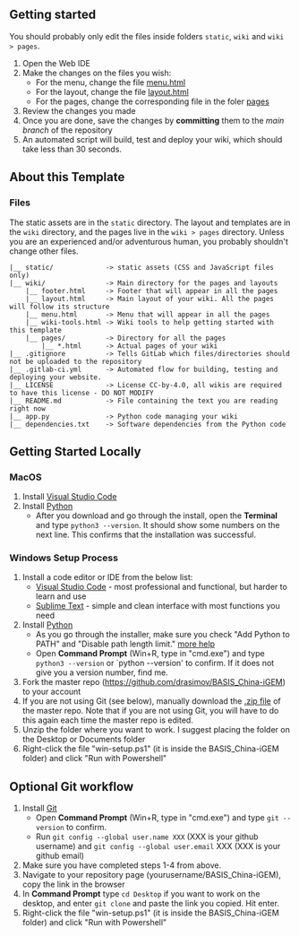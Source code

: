 
  
## Getting started

You should probably only edit the files inside folders `static`, `wiki` and `wiki > pages`.
1. Open the Web IDE
1. Make the changes on the files you wish:
    * For the menu, change the file [menu.html](wiki/menu.html)
    * For the layout, change the file [layout.html](wiki/layout.html)
    * For the pages, change the corresponding file in the foler [pages](wiki/pages)
1. Review the changes you made
1. Once you are done, save the changes by **committing** them to the *main branch* of the repository
1. An automated script will build, test and deploy your wiki, which should take less than 30 seconds.

## About this Template

### Files

The static assets are in the `static` directory. The layout and templates are in the `wiki` directory, and the pages live in the `wiki > pages` directory. Unless you are an experienced and/or adventurous human, you probably shouldn't change other files.

    |__ static/             -> static assets (CSS and JavaScript files only)
    |__ wiki/               -> Main directory for the pages and layouts
        |__ footer.html     -> Footer that will appear in all the pages
        |__ layout.html     -> Main layout of your wiki. All the pages will follow its structure
        |__ menu.html       -> Menu that will appear in all the pages
        |__ wiki-tools.html -> Wiki tools to help getting started with this template
        |__ pages/          -> Directory for all the pages
            |__ *.html      -> Actual pages of your wiki
    |__ .gitignore          -> Tells GitLab which files/directories should not be uploaded to the repository
    |__ .gitlab-ci.yml      -> Automated flow for building, testing and deploying your website.
    |__ LICENSE             -> License CC-by-4.0, all wikis are required to have this license - DO NOT MODIFY
    |__ README.md           -> File containing the text you are reading right now
    |__ app.py              -> Python code managing your wiki
    |__ dependencies.txt    -> Software dependencies from the Python code

## Getting Started Locally

### MacOS

1. Install [Visual Studio Code](https://code.visualstudio.com/sha/download?build=stable&os=darwin-universal)
1. Install [Python](https://www.python.org/ftp/python/3.11.2/python-3.11.2-macos11.pkg)
   * After you download and go through the install, open the **Terminal** and type `python3 --version`. It should show some numbers on the next line. This confirms that the installation was successful.

### Windows Setup Process

1. Install a code editor or IDE from the below list:
   * [Visual Studio Code](https://code.visualstudio.com/sha/download?build=stable&os=win32-x64-user) - most professional and functional, but harder to learn and use
   * [Sublime Text](https://www.sublimetext.com/download_thanks?target=win-x64) - simple and clean interface with most functions you need
2. Install [Python](https://www.python.org/ftp/python/3.11.2/python-3.11.2-amd64.exe)
   * As you go through the installer, make sure you check "Add Python to PATH" and "Disable path length limit." [more help](https://www.tomshardware.com/how-to/install-python-on-windows-10-and-11)
   * Open **Command Prompt** (Win+R, type in "cmd.exe") and type `python3 --version` or `python --version' to confirm. If it does not give you a version number, find me.
4. Fork the master repo (https://github.com/drasimov/BASIS_China-iGEM) to your account
5. If you are not using Git (see below), manually download the [.zip file](https://github.com/drasimov/BASIS_China-iGEM/archive/refs/heads/main.zip) of the master repo. Note that if you are not using Git, you will have to do this again each time the master repo is edited.
6. Unzip the folder where you want to work. I suggest placing the folder on the Desktop or Documents folder
5. Right-click the file "win-setup.ps1" (it is inside the BASIS_China-iGEM folder) and click "Run with Powershell"

## Optional Git workflow
1. Install [Git](https://github.com/git-for-windows/git/releases/download/v2.39.2.windows.1/Git-2.39.2-64-bit.exe)
   * Open **Command Prompt** (Win+R, type in "cmd.exe") and type `git --version` to confirm. 
   * Run `git config --global user.name XXX` (XXX is your github username) and `git config --global user.email` XXX (XXX is your github email)
2. Make sure you have completed steps 1-4 from above.
3. Navigate to your repository page (yourusername/BASIS_China-iGEM), copy the link in the browser
4. In **Command Prompt** type `cd Desktop` if you want to work on the desktop, and enter `git clone` and paste the link you copied. Hit enter.
5. Right-click the file "win-setup.ps1" (it is inside the BASIS_China-iGEM folder) and click "Run with Powershell"
